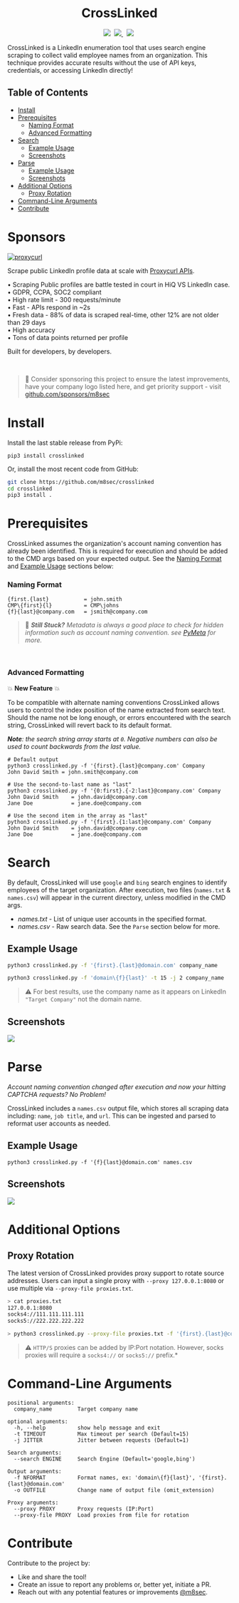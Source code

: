 <div align="center">
    <h1>CrossLinked</h1>
</div>

<p align="center">
    <img src="https://img.shields.io/badge/Version-v0.3.0-green"/>&nbsp;
    <a href="https://www.twitter.com/m8sec">
        <img src="https://img.shields.io/badge/Twitter-@m8sec-gray?logo=twitter"/>
    </a>&nbsp;
    <img src="https://img.shields.io/badge/python-3.6%20|%203.7%20|%203.8%20|%203.9%20|%203.10%20-blue.svg"/>&nbsp;
</p>


CrossLinked is a LinkedIn enumeration tool that uses search engine scraping to collect valid employee names from an 
organization. This technique provides accurate results without the use of API keys, credentials, or accessing 
LinkedIn directly!


## Table of Contents
- [Install](#install)
- [Prerequisites](#prerequisites)
    + [Naming Format](#naming-format)
    + [Advanced Formatting](#advanced-formatting)
- [Search](#search)
  * [Example Usage](#example-usage)
  * [Screenshots](#screenshots)
- [Parse](#parse)
  * [Example Usage](#example-usage-1)
  * [Screenshots](#screenshots-1)
- [Additional Options](#additional-options)
  * [Proxy Rotation](#proxy-rotation)
- [Command-Line Arguments](#command-line-arguments)
- [Contribute](#contribute)


# Sponsors
[![proxycurl](https://m8sec.dev/images/sponsors/proxycurl.png)](https://nubela.co/proxycurl/?utm_campaign=influencer_marketing&utm_source=github&utm_medium=social&utm_content=mike_m8sec)

Scrape public LinkedIn profile data at scale with [Proxycurl APIs](https://nubela.co/proxycurl/?utm_campaign=influencer_marketing&utm_source=github&utm_medium=social&utm_content=mike_m8sec).

• Scraping Public profiles are battle tested in court in HiQ VS LinkedIn case.<br/>
• GDPR, CCPA, SOC2 compliant<br/>
• High rate limit - 300 requests/minute<br/>
• Fast - APIs respond in ~2s<br/>
• Fresh data - 88% of data is scraped real-time, other 12% are not older than 29 days<br/>
• High accuracy<br/>
• Tons of data points returned per profile

Built for developers, by developers.

<br>

> 🚩 Consider sponsoring this project to ensure the latest improvements, have your company logo listed here, and get priority support - visit [github.com/sponsors/m8sec](https://github.com/sponsors/m8sec)


# Install
Install the last stable release from PyPi:
```commandline
pip3 install crosslinked
```
Or, install the most recent code from GitHub:
```bash
git clone https://github.com/m8sec/crosslinked
cd crosslinked
pip3 install .
```


# Prerequisites
CrossLinked assumes the organization's account naming convention has already been identified. This is required for execution and should be added to the CMD args based on your expected output. See the [Naming Format](#naming-format) and [Example Usage](#example-usage) sections below:

### Naming Format
```text
{first.{last}           = john.smith
CMP\{first}{l}          = CMP\johns
{f}{last}@company.com   = jsmith@company.com
```

> 🦖 ***Still Stuck?** Metadata is always a good place to check for hidden information such as account naming convention. see [PyMeta](https://github.com/m8sec/pymeta) for more.*
<br>


### Advanced Formatting
:boom: **New Feature** :boom:

To be compatible with alternate naming conventions CrossLinked allows users to control the index position of the name extracted from search text. Should the name not be long enough, or errors encountered with the search string, CrossLinked will revert back to its default format.

***Note**: the search string array starts at `0`. Negative numbers can also be used to count backwards from the last value.*

```
# Default output
python3 crosslinked.py -f '{first}.{last}@company.com' Company
John David Smith = john.smith@company.com

# Use the second-to-last name as "last"
python3 crosslinked.py -f '{0:first}.{-2:last}@company.com' Company
John David Smith    = john.david@company.com
Jane Doe            = jane.doe@company.com

# Use the second item in the array as "last"
python3 crosslinked.py -f '{first}.{1:last}@company.com' Company
John David Smith    = john.david@company.com
Jane Doe            = jane.doe@company.com
```


# Search
By default, CrossLinked will use `google` and `bing` search engines to identify employees of the target organization. After execution, two files (`names.txt` & `names.csv`) will appear in the current directory, unless modified in the CMD args.

* *names.txt* - List of unique user accounts in the specified format.
* *names.csv* - Raw search data. See the `Parse` section below for more.


## Example Usage
```bash
python3 crosslinked.py -f '{first}.{last}@domain.com' company_name
```


```bash
python3 crosslinked.py -f 'domain\{f}{last}' -t 15 -j 2 company_name
```
> ⚠️ For best results, use the company name as it appears on LinkedIn `"Target Company"` not the domain name.


## Screenshots
![](https://user-images.githubusercontent.com/13889819/190488899-0f4bea2d-6c31-422f-adce-b56f7be3d906.png)


# Parse
*Account naming convention changed after execution and now your hitting CAPTCHA requests? No Problem!*

CrossLinked includes a `names.csv` output file, which stores all scraping data including: `name`, `job title`, and `url`. This can be ingested and parsed to reformat user accounts as needed.


## Example Usage
```
python3 crosslinked.py -f '{f}{last}@domain.com' names.csv
```

## Screenshots
![](https://user-images.githubusercontent.com/13889819/190494309-c6da8cdc-4312-4e53-a0bb-1fffbc9698e4.png)


# Additional Options
## Proxy Rotation
The latest version of CrossLinked provides proxy support to rotate source addresses. Users can input a single proxy with `--proxy 127.0.0.1:8080` or use multiple via `--proxy-file proxies.txt`.


```bash
> cat proxies.txt
127.0.0.1:8080
socks4://111.111.111.111
socks5://222.222.222.222

> python3 crosslinked.py --proxy-file proxies.txt -f '{first}.{last}@company.com' -t 10 "Company"
```
> ⚠️ `HTTP/S` proxies can be added by IP:Port notation. However, socks proxies will require a `socks4://` or `socks5://` prefix.*


# Command-Line Arguments
```
positional arguments:
  company_name        Target company name

optional arguments:
  -h, --help          show help message and exit
  -t TIMEOUT          Max timeout per search (Default=15)
  -j JITTER           Jitter between requests (Default=1)

Search arguments:
  --search ENGINE     Search Engine (Default='google,bing')

Output arguments:
  -f NFORMAT          Format names, ex: 'domain\{f}{last}', '{first}.{last}@domain.com'
  -o OUTFILE          Change name of output file (omit_extension)

Proxy arguments:
  --proxy PROXY       Proxy requests (IP:Port)
  --proxy-file PROXY  Load proxies from file for rotation
```


# Contribute
Contribute to the project by:
* Like and share the tool!
* Create an issue to report any problems or, better yet, initiate a PR.
* Reach out with any potential features or improvements [@m8sec](https://twitter.com/m8sec).
